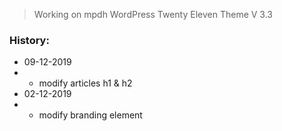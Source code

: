 > Working on mpdh WordPress Twenty Eleven Theme V 3.3

### History:

- 09-12-2019
- - modify articles h1 & h2
- 02-12-2019
- - modify branding element
